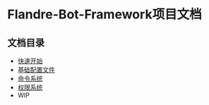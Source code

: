 # Flandre-Bot-Framework项目文档

## 文档目录
 - [快速开始](quickstart.md)
 - [基础配置文件](base_config.md)
 - [命令系统](commands.md)
 - [权限系统](permissions.md)
 - WIP